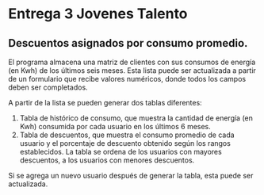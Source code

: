# Entrega 3 Jovenes Talento
## Descuentos asignados por consumo promedio.

El programa almacena una matriz de clientes con sus consumos de energía (en Kwh) de los últimos seis meses. Esta lista puede ser actualizada a partir de un formulario
que recibe valores numéricos, donde todos los campos deben ser completados.

A partir de la lista se pueden generar dos tablas diferentes:

1. Tabla de histórico de consumo, que muestra la cantidad de energía (en Kwh) consumida por cada usuario en los últimos 6 meses.
2. Tabla de descuentos, que muestra el consumo promedio de cada usuario y el porcentaje de descuento obtenido según los rangos establecidos. La tabla se ordena de los
usuarios con mayores descuentos, a los usuarios con menores descuentos.

Si se agrega un nuevo usuario después de generar la tabla, esta puede ser actualizada. 


